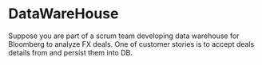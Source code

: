 # DataWareHouse
Suppose you are part of a scrum team developing data warehouse for Bloomberg to analyze FX deals. One of customer stories is to accept deals details from and persist them into DB.
